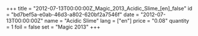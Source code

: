 +++
title = "2012-07-13T00:00:00Z_Magic_2013_Acidic_Slime_[en]_false"
id = "bd7bef5a-e0ab-46d3-a802-620bf2a7546f"
date = "2012-07-13T00:00:00Z"
name = "Acidic Slime"
lang = ["en"]
price = "0.08"
quantity = 1
foil = false
set = "Magic 2013"
+++
